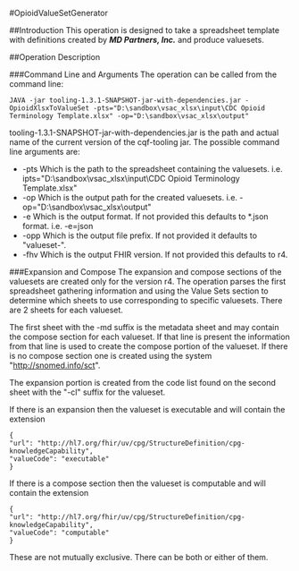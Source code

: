 #OpioidValueSetGenerator

##Introduction
This operation is designed to take a spreadsheet template with definitions created by **_MD Partners, Inc._** and produce valuesets.

##Operation Description

###Command Line and Arguments 
The operation can be called from the command line:
```
JAVA -jar tooling-1.3.1-SNAPSHOT-jar-with-dependencies.jar -OpioidXlsxToValueSet -pts="D:\sandbox\vsac_xlsx\input\CDC Opioid Terminology Template.xlsx" -op="D:\sandbox\vsac_xlsx\output"
```
tooling-1.3.1-SNAPSHOT-jar-with-dependencies.jar is the path and actual name of the current version of the cqf-tooling jar. The possible command line arguments are:

* -pts Which is the path to the spreadsheet containing the valuesets. i.e. ipts="D:\sandbox\vsac_xlsx\input\CDC Opioid Terminology Template.xlsx"
* -op Which is the output path for the created valuesets. i.e. -op="D:\sandbox\vsac_xlsx\output"
* -e Which is the output format. If not provided this defaults to *.json format. i.e. -e=json
* -opp Which is the output file prefix. If not provided it defaults to "valueset-".
* -fhv Which is the output FHIR version. If not provided this defaults to r4.

###Expansion and Compose
The expansion and compose sections of the valuesets are created only for the version r4. The operation parses the first spreadsheet gathering information and using the Value Sets section to determine which sheets to use corresponding to specific valuesets. There are 2 sheets for each valueset.

The first sheet with the -md suffix is the metadata sheet and may contain the compose section for each valueset. If that line is present the information from that line is used to create the compose portion  of the valueset. If there is no compose section one is created using the system "http://snomed.info/sct". 

The expansion portion is created from the code list found on the second sheet with the "-cl" suffix for the valueset.

If there is an expansion then the valueset is executable and will contain the extension 
```
{
"url": "http://hl7.org/fhir/uv/cpg/StructureDefinition/cpg-knowledgeCapability",
"valueCode": "executable"
}
```

If there is a compose section then the valueset is computable and will contain the extension 
```
{
"url": "http://hl7.org/fhir/uv/cpg/StructureDefinition/cpg-knowledgeCapability",
"valueCode": "computable"
}
```

These are not mutually exclusive. There can be both or either of them.
